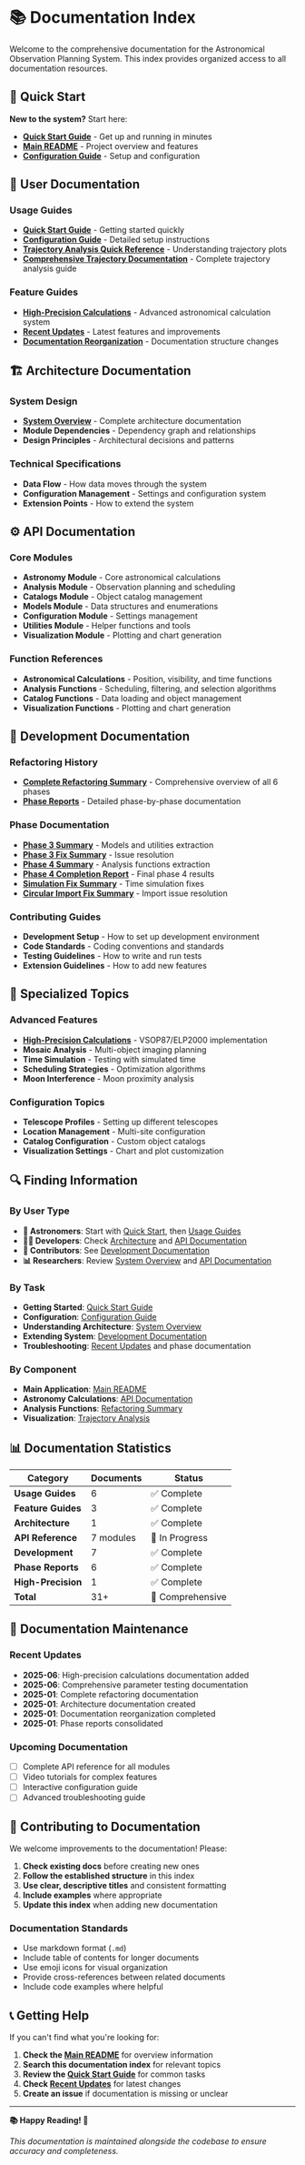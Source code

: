 # 📚 Documentation Index

Welcome to the comprehensive documentation for the Astronomical Observation Planning System. This index provides organized access to all documentation resources.

## 🚀 Quick Start

**New to the system?** Start here:
- **[Quick Start Guide](usage/QUICK_START.md)** - Get up and running in minutes
- **[Main README](../README.md)** - Project overview and features
- **[Configuration Guide](usage/README.md)** - Setup and configuration

## 📖 User Documentation

### Usage Guides
- **[Quick Start Guide](usage/QUICK_START.md)** - Getting started quickly
- **[Configuration Guide](usage/README.md)** - Detailed setup instructions
- **[Trajectory Analysis Quick Reference](usage/trajectory_analysis_quick_reference.md)** - Understanding trajectory plots
- **[Comprehensive Trajectory Documentation](usage/trajectory_analysis_documentation.md)** - Complete trajectory analysis guide

### Feature Guides
- **[High-Precision Calculations](HIGH_PRECISION_CALCULATIONS.md)** - Advanced astronomical calculation system
- **[Recent Updates](usage/RECENT_UPDATES.md)** - Latest features and improvements
- **[Documentation Reorganization](usage/DOCUMENTATION_REORGANIZATION.md)** - Documentation structure changes

## 🏗️ Architecture Documentation

### System Design
- **[System Overview](architecture/SYSTEM_OVERVIEW.md)** - Complete architecture documentation
- **Module Dependencies** - Dependency graph and relationships
- **Design Principles** - Architectural decisions and patterns

### Technical Specifications
- **Data Flow** - How data moves through the system
- **Configuration Management** - Settings and configuration system
- **Extension Points** - How to extend the system

## ⚙️ API Documentation

### Core Modules
- **Astronomy Module** - Core astronomical calculations
- **Analysis Module** - Observation planning and scheduling
- **Catalogs Module** - Object catalog management
- **Models Module** - Data structures and enumerations
- **Configuration Module** - Settings management
- **Utilities Module** - Helper functions and tools
- **Visualization Module** - Plotting and chart generation

### Function References
- **Astronomical Calculations** - Position, visibility, and time functions
- **Analysis Functions** - Scheduling, filtering, and selection algorithms
- **Catalog Functions** - Data loading and object management
- **Visualization Functions** - Plotting and chart generation

## 🔧 Development Documentation

### Refactoring History
- **[Complete Refactoring Summary](development/REFACTORING_COMPLETE_SUMMARY.md)** - Comprehensive overview of all 6 phases
- **[Phase Reports](development/phases/)** - Detailed phase-by-phase documentation

### Phase Documentation
- **[Phase 3 Summary](development/phases/PHASE3_SUMMARY.md)** - Models and utilities extraction
- **[Phase 3 Fix Summary](development/phases/PHASE3_FIX_SUMMARY.md)** - Issue resolution
- **[Phase 4 Summary](development/phases/PHASE4_SUMMARY.md)** - Analysis functions extraction
- **[Phase 4 Completion Report](development/phases/PHASE4_COMPLETION_REPORT.md)** - Final phase 4 results
- **[Simulation Fix Summary](development/phases/SIMULATION_FIX_SUMMARY.md)** - Time simulation fixes
- **[Circular Import Fix Summary](development/phases/CIRCULAR_IMPORT_FIX_SUMMARY.md)** - Import issue resolution

### Contributing Guides
- **Development Setup** - How to set up development environment
- **Code Standards** - Coding conventions and standards
- **Testing Guidelines** - How to write and run tests
- **Extension Guidelines** - How to add new features

## 🎯 Specialized Topics

### Advanced Features
- **[High-Precision Calculations](HIGH_PRECISION_CALCULATIONS.md)** - VSOP87/ELP2000 implementation
- **Mosaic Analysis** - Multi-object imaging planning
- **Time Simulation** - Testing with simulated time
- **Scheduling Strategies** - Optimization algorithms
- **Moon Interference** - Moon proximity analysis

### Configuration Topics
- **Telescope Profiles** - Setting up different telescopes
- **Location Management** - Multi-site configuration
- **Catalog Configuration** - Custom object catalogs
- **Visualization Settings** - Chart and plot customization

## 🔍 Finding Information

### By User Type
- **🔭 Astronomers**: Start with [Quick Start](usage/QUICK_START.md), then [Usage Guides](#usage-guides)
- **👨‍💻 Developers**: Check [Architecture](#architecture-documentation) and [API Documentation](#api-documentation)
- **🤝 Contributors**: See [Development Documentation](#development-documentation)
- **📊 Researchers**: Review [System Overview](architecture/SYSTEM_OVERVIEW.md) and [API Documentation](#api-documentation)

### By Task
- **Getting Started**: [Quick Start Guide](usage/QUICK_START.md)
- **Configuration**: [Configuration Guide](usage/README.md)
- **Understanding Architecture**: [System Overview](architecture/SYSTEM_OVERVIEW.md)
- **Extending System**: [Development Documentation](#development-documentation)
- **Troubleshooting**: [Recent Updates](usage/RECENT_UPDATES.md) and phase documentation

### By Component
- **Main Application**: [Main README](../README.md)
- **Astronomy Calculations**: [API Documentation](#api-documentation)
- **Analysis Functions**: [Refactoring Summary](development/REFACTORING_COMPLETE_SUMMARY.md)
- **Visualization**: [Trajectory Analysis](usage/trajectory_analysis_quick_reference.md)

## 📊 Documentation Statistics

| Category | Documents | Status |
|----------|-----------|--------|
| **Usage Guides** | 6 | ✅ Complete |
| **Feature Guides** | 3 | ✅ Complete |
| **Architecture** | 1 | ✅ Complete |
| **API Reference** | 7 modules | 🔄 In Progress |
| **Development** | 7 | ✅ Complete |
| **Phase Reports** | 6 | ✅ Complete |
| **High-Precision** | 1 | ✅ Complete |
| **Total** | 31+ | 🎯 Comprehensive |

## 🔄 Documentation Maintenance

### Recent Updates
- **2025-06**: High-precision calculations documentation added
- **2025-06**: Comprehensive parameter testing documentation
- **2025-01**: Complete refactoring documentation
- **2025-01**: Architecture documentation created
- **2025-01**: Documentation reorganization completed
- **2025-01**: Phase reports consolidated

### Upcoming Documentation
- [ ] Complete API reference for all modules
- [ ] Video tutorials for complex features
- [ ] Interactive configuration guide
- [ ] Advanced troubleshooting guide

## 🤝 Contributing to Documentation

We welcome improvements to the documentation! Please:

1. **Check existing docs** before creating new ones
2. **Follow the established structure** in this index
3. **Use clear, descriptive titles** and consistent formatting
4. **Include examples** where appropriate
5. **Update this index** when adding new documentation

### Documentation Standards
- Use markdown format (`.md`)
- Include table of contents for longer documents
- Use emoji icons for visual organization
- Provide cross-references between related documents
- Include code examples where helpful

## 📞 Getting Help

If you can't find what you're looking for:

1. **Check the [Main README](../README.md)** for overview information
2. **Search this documentation index** for relevant topics
3. **Review the [Quick Start Guide](usage/QUICK_START.md)** for common tasks
4. **Check [Recent Updates](usage/RECENT_UPDATES.md)** for latest changes
5. **Create an issue** if documentation is missing or unclear

---

**📚 Happy Reading! 🔭**

*This documentation is maintained alongside the codebase to ensure accuracy and completeness.* 